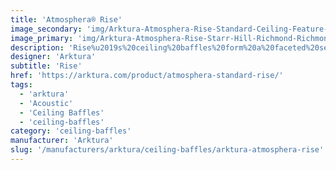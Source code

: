 ```yaml
---
title: 'Atmosphera® Rise'
image_secondary: 'img/Arktura-Atmosphera-Rise-Standard-Ceiling-Feature-Image-v2-1600x1600.png'
image_primary: 'img/Arktura-Atmosphera-Rise-Starr-Hill-Richmond-Richmond-VA_WEB_3.jpg'
description: 'Rise%u2019s%20ceiling%20baffles%20form%20a%20faceted%20series%20of%20geometric%20planes%2C%20it%u2019s%20sharp%20angles%20keep%20your%20eye%20engaged%20along%20its%20path%20as%20it%20continues%20to%20cut%20back%20and%20forth%20peeling%20away%20new%20layers.%20But%20don%u2019t%20worry%2C%20the%20path%20is%20a%20quiet%20one%20thanks%20to%20the%20Soft%20Sound%AE%20fins%20which%20provide%20acoustic%20control%20to%20any%20space%20on%20Rise%u2019s%20trail.'
designer: 'Arktura'
subtitle: 'Rise'
href: 'https://arktura.com/product/atmosphera-standard-rise/'
tags:
  - 'arktura'
  - 'Acoustic'
  - 'Ceiling Baffles'
  - 'ceiling-baffles'
category: 'ceiling-baffles'
manufacturer: 'Arktura'
slug: '/manufacturers/arktura/ceiling-baffles/arktura-atmosphera-rise'
---
```

